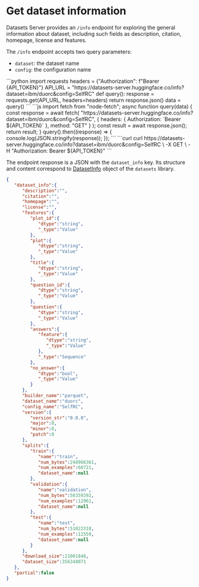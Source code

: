 # Get dataset information

Datasets Server provides an `/info` endpoint for exploring the general information about dataset, including such fields as description, citation, homepage, license and features.

The `/info` endpoint accepts two query parameters:

- `dataset`: the dataset name
- `config`: the configuration name

<inferencesnippet>
<python>
```python
import requests
headers = {"Authorization": f"Bearer {API_TOKEN}"}
API_URL = "https://datasets-server.huggingface.co/info?dataset=ibm/duorc&config=SelfRC"
def query():
    response = requests.get(API_URL, headers=headers)
    return response.json()
data = query()
```
</python>
<js>
```js
import fetch from "node-fetch";
async function query(data) {
    const response = await fetch(
        "https://datasets-server.huggingface.co/info?dataset=ibm/duorc&config=SelfRC",
        {
            headers: { Authorization: `Bearer ${API_TOKEN}` },
            method: "GET"
        }
    );
    const result = await response.json();
    return result;
}
query().then((response) => {
    console.log(JSON.stringify(response));
});
```
</js>
<curl>
```curl
curl https://datasets-server.huggingface.co/info?dataset=ibm/duorc&config=SelfRC \
        -X GET \
        -H "Authorization: Bearer ${API_TOKEN}"
```
</curl>
</inferencesnippet>

The endpoint response is a JSON with the `dataset_info` key. Its structure and content correspond to [DatasetInfo](https://huggingface.co/docs/datasets/package_reference/main_classes#datasets.DatasetInfo) object of the `datasets` library.

```json
{
   "dataset_info":{
      "description":"",
      "citation":"",
      "homepage":"",
      "license":"",
      "features":{
         "plot_id":{
            "dtype":"string",
            "_type":"Value"
         },
         "plot":{
            "dtype":"string",
            "_type":"Value"
         },
         "title":{
            "dtype":"string",
            "_type":"Value"
         },
         "question_id":{
            "dtype":"string",
            "_type":"Value"
         },
         "question":{
            "dtype":"string",
            "_type":"Value"
         },
         "answers":{
            "feature":{
               "dtype":"string",
               "_type":"Value"
            },
            "_type":"Sequence"
         },
         "no_answer":{
            "dtype":"bool",
            "_type":"Value"
         }
      },
      "builder_name":"parquet",
      "dataset_name":"duorc",
      "config_name":"SelfRC",
      "version":{
         "version_str":"0.0.0",
         "major":0,
         "minor":0,
         "patch":0
      },
      "splits":{
         "train":{
            "name":"train",
            "num_bytes":248966361,
            "num_examples":60721,
            "dataset_name":null
         },
         "validation":{
            "name":"validation",
            "num_bytes":56359392,
            "num_examples":12961,
            "dataset_name":null
         },
         "test":{
            "name":"test",
            "num_bytes":51022318,
            "num_examples":12559,
            "dataset_name":null
         }
      },
      "download_size":21001846,
      "dataset_size":356348071
   },
   "partial":false
}
```